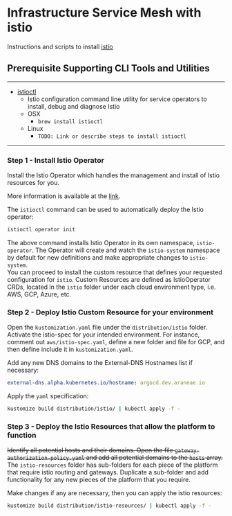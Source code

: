 # Infrastructure Service Mesh with istio

Instructions and scripts to install [istio](https://istio.io/latest/)


## Prerequisite Supporting CLI Tools and Utilities

--------------------------------------------
* [istioctl](https://istio.io/latest/docs/reference/commands/istioctl/)
  * Istio configuration command line utility for service operators to install, debug and diagnose Istio
  * OSX
    * `brew install istioctl`
  * Linux
    * `TODO: Link or describe steps to install istioctl`

--------------------------------------------

### Step 1 - Install Istio Operator 
Install the Istio Operator which handles the management and install of Istio resources for you. 

More information is available at the [link](https://istio.io/latest/docs/setup/install/operator/).

The `istioctl` command can be used to automatically deploy the Istio operator:
```bash
istioctl operator init
```
The above command installs Istio Operator in its own namespace, `istio-operator`. The Operator will create and 
watch the `istio-system` namespace by default for new definitions and make appropriate changes to `istio-system`.  
You can proceed to install the custom resource that defines your requested configuration for `istio`. Custom 
Resources are defined as IstioOperator CRDs, located in the `istio` folder under each cloud environment 
type, i.e. AWS, GCP, Azure, etc.

### Step 2 - Deploy Istio Custom Resource for your environment
Open the `kustomization.yaml` file under the `distribution/istio` folder. Activate the istio-spec for your 
intended environment. For instance, comment out `aws/istio-spec.yaml`, define a new folder and file for GCP, 
and then define include it in `kustomization.yaml`. 

Add any new DNS domains to the External-DNS Hostnames list if necessary:  
```yaml
external-dns.alpha.kubernetes.io/hostname: argocd.dev.araneae.io
```

Apply the `yaml` specification:
```bash
kustomize build distribution/istio/ | kubectl apply -f -
```

### Step 3 - Deploy the Istio Resources that allow the platform to function
~~Identify all potential hosts and their domains. Open the file `gateway-authorization-policy.yaml` and add all
potential domains to the `hosts` array.~~ 
The `istio-resources` folder has sub-folders for each piece of the platform that require istio routing and gateways.
Duplicate a sub-folder and add functionality for any new pieces of the platform that you require.

Make changes if any are necessary, then you can apply the istio resources:
```bash
kustomize build distribution/istio-resources/ | kubectl apply -f -
```
